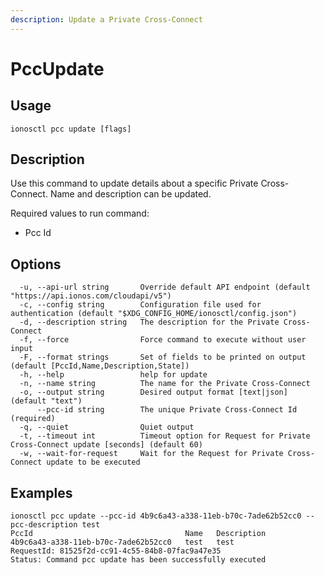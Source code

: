 ```yaml
---
description: Update a Private Cross-Connect
---
```


# PccUpdate

## Usage

```text
ionosctl pcc update [flags]
```

## Description

Use this command to update details about a specific Private Cross-Connect. Name and description can be updated.

Required values to run command:

* Pcc Id

## Options

```text
  -u, --api-url string       Override default API endpoint (default "https://api.ionos.com/cloudapi/v5")
  -c, --config string        Configuration file used for authentication (default "$XDG_CONFIG_HOME/ionosctl/config.json")
  -d, --description string   The description for the Private Cross-Connect
  -f, --force                Force command to execute without user input
  -F, --format strings       Set of fields to be printed on output (default [PccId,Name,Description,State])
  -h, --help                 help for update
  -n, --name string          The name for the Private Cross-Connect
  -o, --output string        Desired output format [text|json] (default "text")
      --pcc-id string        The unique Private Cross-Connect Id (required)
  -q, --quiet                Quiet output
  -t, --timeout int          Timeout option for Request for Private Cross-Connect update [seconds] (default 60)
  -w, --wait-for-request     Wait for the Request for Private Cross-Connect update to be executed
```

## Examples

```text
ionosctl pcc update --pcc-id 4b9c6a43-a338-11eb-b70c-7ade62b52cc0 --pcc-description test
PccId                                  Name   Description
4b9c6a43-a338-11eb-b70c-7ade62b52cc0   test   test
RequestId: 81525f2d-cc91-4c55-84b8-07fac9a47e35
Status: Command pcc update has been successfully executed
```

